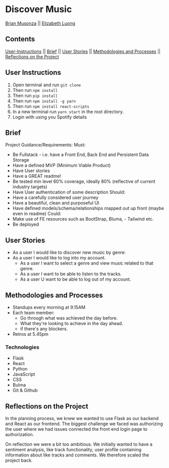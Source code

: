 # Discover Music

[Brian Musonza](https://github.com/) ||
[Elizabeth Luong](https://github.com/elizabethluong/)

## Contents

[User-Instructions](#User-Instructions) ||
[Brief](#brief) ||
[User Stories](#user-stories) ||
[Methodologies and Processes](#methodologies-and-processes) ||
[Reflections on the Project](#reflections-on-the-project)

## User Instructions

1. Open terminal and run `git clone`
2. Then run `npm install`
3. Then run `pip install`
4. Then run `npm install -g yarn`
5. Then run `npm install react-scripts`
6. In a new terminal run `yarn start` in the root directory.
7. Login with using you Spotify details

## Brief

Project Guidance/Requirements:
Must:

- Be Fullstack - i.e. have a Front End, Back End and Persistent Data Storage
- Have a defined MVP (Minimum Viable Product)
- Have User stories
- Have a GREAT readme!
- Be tested min level 60% coverage, ideally 80% (reflective of current industry targets)
- Have User authentication of some description
  Should:
- Have a carefully considered user journey
- Have a beautiful, clean and purposeful UI
- Have defined models/schema/relationships mapped out up front (maybe even in readme)
  Could:
- Make use of FE resources such as BootStrap, Bluma, - Tailwind etc.
- Be deployed

## User Stories

- As a user I would like to discover new music by genre:
- As a user I would like to log into my account.
  - As a user I want to select a genre and view music related to that genre.
  - As a user I want to be able to listen to the tracks.
  - As a user U want to be able to log out of my account.

## Methodologies and Processes

- Standups every morning at 9.15AM
- Each team member:
  - Go through what was achieved the day before.
  - What they're looking to achieve in the day ahead.
  - if there's any blockers.
- Retros at 5.45pm

### Technologies

- Flask
- React
- Python
- JavaScript
- CSS
- Bulma
- Git & Github

## Reflections on the Project

In the planning process, we knew we wanted to use Flask as our backend and React as our frontend. The biggest challenge we faced was authorizing the user where we had issues connected the front end login page to authorization.

On reflection we were a bit too ambitious. We initially wanted to have a sentiment analysis, like track functionality, user profile containing information about like tracks and comments. We therefore scaled the project back.
